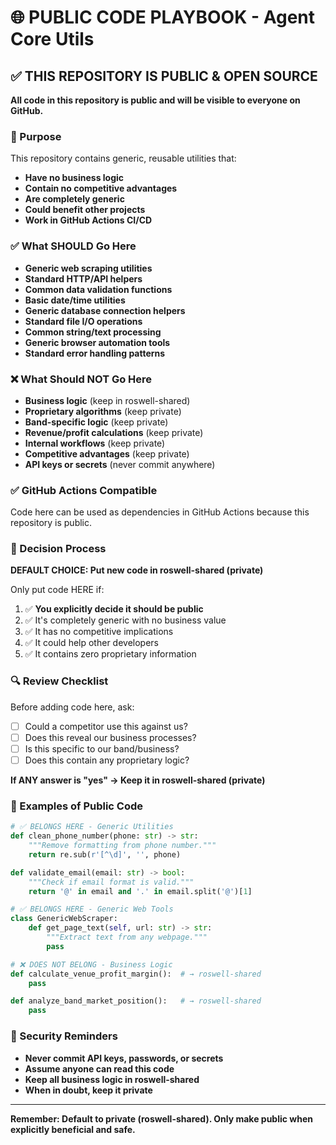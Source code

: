 # 🌐 PUBLIC CODE PLAYBOOK - Agent Core Utils

## ✅ THIS REPOSITORY IS PUBLIC & OPEN SOURCE

**All code in this repository is public and will be visible to everyone on GitHub.**

### 🎯 Purpose
This repository contains generic, reusable utilities that:
- **Have no business logic**
- **Contain no competitive advantages**
- **Are completely generic**
- **Could benefit other projects**
- **Work in GitHub Actions CI/CD**

### ✅ What SHOULD Go Here
- **Generic web scraping utilities**
- **Standard HTTP/API helpers**
- **Common data validation functions**
- **Basic date/time utilities**
- **Generic database connection helpers**
- **Standard file I/O operations**
- **Common string/text processing**
- **Generic browser automation tools**
- **Standard error handling patterns**

### ❌ What Should NOT Go Here
- **Business logic** (keep in roswell-shared)
- **Proprietary algorithms** (keep private)
- **Band-specific logic** (keep private)
- **Revenue/profit calculations** (keep private)
- **Internal workflows** (keep private)
- **Competitive advantages** (keep private)
- **API keys or secrets** (never commit anywhere)

### ✅ GitHub Actions Compatible
Code here can be used as dependencies in GitHub Actions because this repository is public.

### 🔄 Decision Process
**DEFAULT CHOICE: Put new code in roswell-shared (private)**

Only put code HERE if:
1. ✅ **You explicitly decide it should be public**
2. ✅ It's completely generic with no business value
3. ✅ It has no competitive implications
4. ✅ It could help other developers
5. ✅ It contains zero proprietary information

### 🔍 Review Checklist
Before adding code here, ask:
- [ ] Could a competitor use this against us?
- [ ] Does this reveal our business processes?
- [ ] Is this specific to our band/business?
- [ ] Does this contain any proprietary logic?

**If ANY answer is "yes" → Keep it in roswell-shared (private)**

### 📝 Examples of Public Code
```python
# ✅ BELONGS HERE - Generic Utilities
def clean_phone_number(phone: str) -> str:
    """Remove formatting from phone number."""
    return re.sub(r'[^\d]', '', phone)

def validate_email(email: str) -> bool:
    """Check if email format is valid."""
    return '@' in email and '.' in email.split('@')[1]

# ✅ BELONGS HERE - Generic Web Tools
class GenericWebScraper:
    def get_page_text(self, url: str) -> str:
        """Extract text from any webpage."""
        pass

# ❌ DOES NOT BELONG - Business Logic
def calculate_venue_profit_margin():  # → roswell-shared
    pass

def analyze_band_market_position():   # → roswell-shared  
    pass
```

### 🚨 Security Reminders
- **Never commit API keys, passwords, or secrets**
- **Assume anyone can read this code**
- **Keep all business logic in roswell-shared**
- **When in doubt, keep it private**

---
**Remember: Default to private (roswell-shared). Only make public when explicitly beneficial and safe.**

